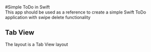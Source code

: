 #Simple ToDo in Swift	
This app should be used as a reference to create a simple Swift ToDo application with swipe delete functionality

## Tab View
The layout is a Tab View layout